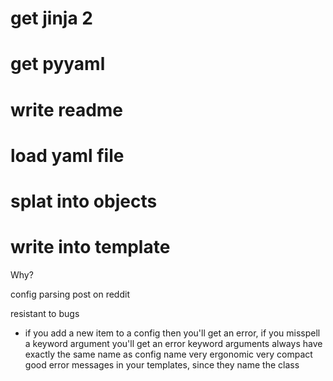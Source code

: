 # get jinja 2
# get pyyaml
# write readme
# load yaml file
# splat into objects
# write into template

Why?

config parsing
post on reddit

resistant to bugs
- if you add a new item to a config then you'll get an error,
  if you misspell a keyword argument you'll get an error
  keyword arguments always have exactly the same name as config name
very ergonomic
very compact
good error messages in your templates, since they name the class

